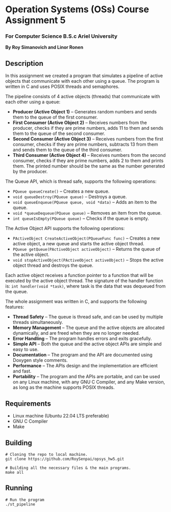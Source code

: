 # Operation Systems (OSs) Course Assignment 5

### For Computer Science B.S.c Ariel University

**By Roy Simanovich and Linor Ronen**

## Description
In this assignment we created a program that simulates a pipeline of active objects that communicate
with each other using a queue. The program is written in C and uses POSIX threads and semaphores.

The pipeline consists of 4 active objects (threads) that communicate with each other using a queue:
* **Producer (Active Object 1)** – Generates random numbers and sends them to the queue of the first consumer.
* **First Consumer (Active Object 2)** – Receives numbers from the producer, checks if they are prime numbers, adds 11 to them
and sends them to the queue of the second consumer.
* **Second Consumer (Active Object 3)** – Receives numbers from the first consumer, checks if they are prime numbers, subtracts 13 from them
and sends them to the queue of the third consumer.
* **Third Consumer (Active Object 4)** – Receives numbers from the second consumer, checks if they are prime numbers, adds 2
to them and prints them. The printed number should be the same as the number generated by the producer.

The Queue API, which is thread safe, supports the following operations:
* `PQueue queueCreate()` – Creates a new queue.
* `void queueDestroy(PQueue queue)` – Destroys a queue.
* `void queueEnqueue(PQueue queue, void *data)` – Adds an item to the queue.
* `void *queueDequeue(PQueue queue)` – Removes an item from the queue.
* `int queueIsEmpty(PQueue queue)` – Checks if the queue is empty.

The Active Object API supports the following operations:
* `PActiveObject CreateActiveObject(PQueueFunc func)` – Creates a new active object, a new queue and starts the active object thread.
* `PQueue getQueue(PActiveObject activeObject)` – Returns the queue of the active object.
* `void stopActiveObject(PActiveObject activeObject)` – Stops the active object thread and destroys the queue.

Each active object receives a function pointer to a function that will be executed by the active object thread.
The signature of the handler function is: ```int handler(void *task)```, where task is the data that was dequeued from the queue.

The whole assignment was written in C, and supports the following features:
* **Thread Safety** – The queue is thread safe, and can be used by multiple threads simultaneously.
* **Memory Management** – The queue and the active objects are allocated dynamically, and are freed when they are no longer needed.
* **Error Handling** – The program handles errors and exits gracefully.
* **Simple API** – Both the queue and the active object APIs are simple and easy to use.
* **Documentation** – The program and the API are documented using Doxygen style comments.
* **Performance** – The APIs design and the implementation are efficient and fast.
* **Portability** – The program and the APIs are portable, and can be used on any Linux machine, with any GNU C Compiler, and any Make version, as long as the machine supports POSIX threads.

## Requirements
* Linux machine (Ubuntu 22.04 LTS preferable)
* GNU C Compiler
* Make

## Building
```
# Cloning the repo to local machine.
git clone https://github.com/RoySenpai/opsys_hw5.git

# Building all the necessary files & the main programs.
make all
```

## Running
```
# Run the program
./st_pipeline
```